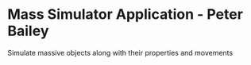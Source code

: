 # Mass Simulator Application - Peter Bailey

Simulate massive objects along with their properties and movements
